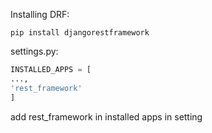 Installing DRF:
```
pip install djangorestframework
```

settings.py:
```python
INSTALLED_APPS = [ 
...,
'rest_framework'
]
```
add rest_framework in installed apps in setting


